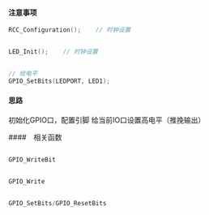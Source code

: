 #### 注意事项

```c
RCC_Configuration();    // 时钟设置


LED_Init();    // 时钟设置


// 给电平
GPIO_SetBits(LEDPORT, LED1);

```

#### 思路

初始化GPIO口，配置引脚
给当前IO口设置高电平（推挽输出）


####　相关函数

```C

GPIO_WriteBit


GPIO_Write


GPIO_SetBits/GPIO_ResetBits
```